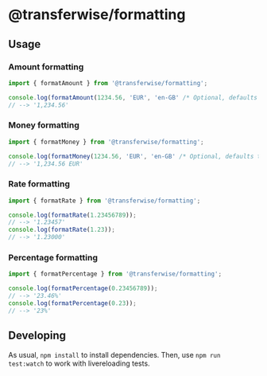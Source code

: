 # @transferwise/formatting

## Usage

### Amount formatting

```javascript
import { formatAmount } from '@transferwise/formatting';

console.log(formatAmount(1234.56, 'EUR', 'en-GB' /* Optional, defaults to en-GB */));
// --> '1,234.56'
```

### Money formatting

```javascript
import { formatMoney } from '@transferwise/formatting';

console.log(formatMoney(1234.56, 'EUR', 'en-GB' /* Optional, defaults to en-GB */));
// --> '1,234.56 EUR'
```

### Rate formatting

```javascript
import { formatRate } from '@transferwise/formatting';

console.log(formatRate(1.23456789));
// --> '1.23457'
console.log(formatRate(1.23));
// --> '1.23000'
```

### Percentage formatting

```javascript
import { formatPercentage } from '@transferwise/formatting';

console.log(formatPercentage(0.23456789));
// --> '23.46%'
console.log(formatPercentage(0.23));
// --> '23%'
```

## Developing

As usual, `npm install` to install dependencies.
Then, use `npm run test:watch` to work with livereloading tests.
